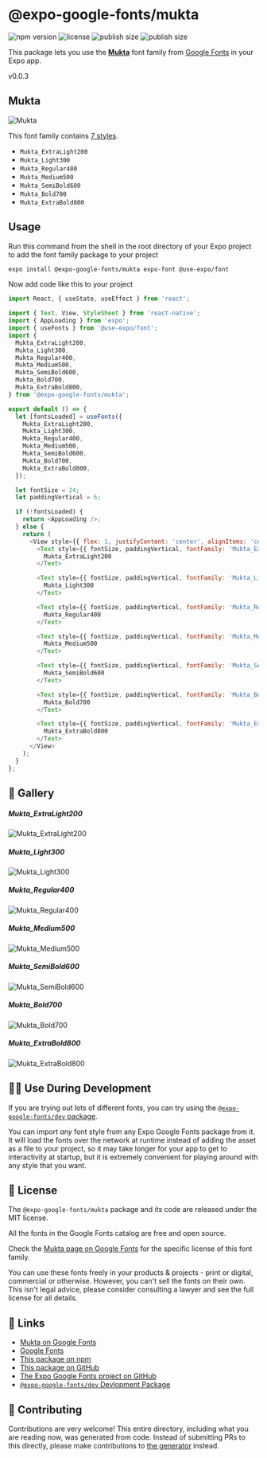 # @expo-google-fonts/mukta

![npm version](https://flat.badgen.net/npm/v/@expo-google-fonts/mukta)
![license](https://flat.badgen.net/github/license/expo/google-fonts)
![publish size](https://flat.badgen.net/packagephobia/install/@expo-google-fonts/mukta)
![publish size](https://flat.badgen.net/packagephobia/publish/@expo-google-fonts/mukta)

This package lets you use the [**Mukta**](https://fonts.google.com/specimen/Mukta) font family from [Google Fonts](https://fonts.google.com/) in your Expo app.

v0.0.3

## Mukta

![Mukta](./font-family.png)

This font family contains [7 styles](#-gallery).

- `Mukta_ExtraLight200`
- `Mukta_Light300`
- `Mukta_Regular400`
- `Mukta_Medium500`
- `Mukta_SemiBold600`
- `Mukta_Bold700`
- `Mukta_ExtraBold800`

## Usage

Run this command from the shell in the root directory of your Expo project to add the font family package to your project
```sh
expo install @expo-google-fonts/mukta expo-font @use-expo/font
```

Now add code like this to your project
```js
import React, { useState, useEffect } from 'react';

import { Text, View, StyleSheet } from 'react-native';
import { AppLoading } from 'expo';
import { useFonts } from '@use-expo/font';
import {
  Mukta_ExtraLight200,
  Mukta_Light300,
  Mukta_Regular400,
  Mukta_Medium500,
  Mukta_SemiBold600,
  Mukta_Bold700,
  Mukta_ExtraBold800,
} from '@expo-google-fonts/mukta';

export default () => {
  let [fontsLoaded] = useFonts({
    Mukta_ExtraLight200,
    Mukta_Light300,
    Mukta_Regular400,
    Mukta_Medium500,
    Mukta_SemiBold600,
    Mukta_Bold700,
    Mukta_ExtraBold800,
  });

  let fontSize = 24;
  let paddingVertical = 6;

  if (!fontsLoaded) {
    return <AppLoading />;
  } else {
    return (
      <View style={{ flex: 1, justifyContent: 'center', alignItems: 'center' }}>
        <Text style={{ fontSize, paddingVertical, fontFamily: 'Mukta_ExtraLight200' }}>
          Mukta_ExtraLight200
        </Text>

        <Text style={{ fontSize, paddingVertical, fontFamily: 'Mukta_Light300' }}>
          Mukta_Light300
        </Text>

        <Text style={{ fontSize, paddingVertical, fontFamily: 'Mukta_Regular400' }}>
          Mukta_Regular400
        </Text>

        <Text style={{ fontSize, paddingVertical, fontFamily: 'Mukta_Medium500' }}>
          Mukta_Medium500
        </Text>

        <Text style={{ fontSize, paddingVertical, fontFamily: 'Mukta_SemiBold600' }}>
          Mukta_SemiBold600
        </Text>

        <Text style={{ fontSize, paddingVertical, fontFamily: 'Mukta_Bold700' }}>
          Mukta_Bold700
        </Text>

        <Text style={{ fontSize, paddingVertical, fontFamily: 'Mukta_ExtraBold800' }}>
          Mukta_ExtraBold800
        </Text>
      </View>
    );
  }
};

```

## 🔡 Gallery

##### Mukta_ExtraLight200
![Mukta_ExtraLight200](./4a09d53371d63ff1a2007025ba620e2d49a10d6fa1cfd9771079b881fb10260b.ttf.png)

##### Mukta_Light300
![Mukta_Light300](./afd7468706fa0ed52e0b848541b4e7443296d0e40213e7903e1d85de5b78c259.ttf.png)

##### Mukta_Regular400
![Mukta_Regular400](./7a26594f60f0a156f11685565fac877993f2081741d7eafc7a67d82010f730f8.ttf.png)

##### Mukta_Medium500
![Mukta_Medium500](./a8691ddcdc7892d423b4906d2316da09de32309d3d68b21b5d3d640e28901896.ttf.png)

##### Mukta_SemiBold600
![Mukta_SemiBold600](./7d8e1e1ee78a611bd420d3ad4fb7812e49164acc68f473ee133666fe5376d477.ttf.png)

##### Mukta_Bold700
![Mukta_Bold700](./e6fcac27938712ebc52654eee052ffee3cb5608feef54db55a22964fe8c7d974.ttf.png)

##### Mukta_ExtraBold800
![Mukta_ExtraBold800](./861cea1030f95eb8f746e95524c8440b56afdd6606e07782193fe436cc52f46b.ttf.png)


## 👩‍💻 Use During Development

If you are trying out lots of different fonts, you can try using the [`@expo-google-fonts/dev` package](https://github.com/expo/google-fonts/tree/master/font-packages/dev#readme).

You can import *any* font style from any Expo Google Fonts package from it. It will load the fonts
over the network at runtime instead of adding the asset as a file to your project, so it may take longer
for your app to get to interactivity at startup, but it is extremely convenient
for playing around with any style that you want.

## 📖 License

The `@expo-google-fonts/mukta` package and its code are released under the MIT license.

All the fonts in the Google Fonts catalog are free and open source.

Check the [Mukta page on Google Fonts](https://fonts.google.com/specimen/Mukta) for the specific license of this font family.

You can use these fonts freely in your products & projects - print or digital, commercial or otherwise. However, you can't sell the fonts on their own. This isn't legal advice, please consider consulting a lawyer and see the full license for all details.

## 🔗 Links

- [Mukta on Google Fonts](https://fonts.google.com/specimen/Mukta)
- [Google Fonts](https://fonts.google.com/)
- [This package on npm](https://www.npmjs.com/package/@expo-google-fonts/mukta)
- [This package on GitHub](https://github.com/expo/google-fonts/tree/master/font-packages/mukta)
- [The Expo Google Fonts project on GitHub](https://github.com/expo/google-fonts)
- [`@expo-google-fonts/dev` Devlopment Package](https://github.com/expo/google-fonts/tree/master/font-packages/dev)


## 🤝 Contributing

Contributions are very welcome! This entire directory, including what you are reading now, was generated from code. Instead of submitting PRs to this directly, please make contributions to [the generator](https://github.com/expo/google-fonts/tree/master/packages/generator) instead.
